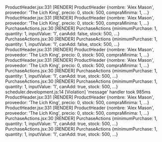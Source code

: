 ProductHeader.jsx:331 [RENDER] ProductHeader {nombre: 'Alex Mason', proveedor: 'The Lich King', precio: 0, stock: 500, compraMinima: 1, …}
ProductHeader.jsx:331 [RENDER] ProductHeader {nombre: 'Alex Mason', proveedor: 'The Lich King', precio: 0, stock: 500, compraMinima: 1, …}
PurchaseActions.jsx:30 [RENDER] PurchaseActions {minimumPurchase: 1, quantity: 1, inputValue: '1', canAdd: false, stock: 500, …}
PurchaseActions.jsx:30 [RENDER] PurchaseActions {minimumPurchase: 1, quantity: 1, inputValue: '1', canAdd: false, stock: 500, …}
ProductHeader.jsx:331 [RENDER] ProductHeader {nombre: 'Alex Mason', proveedor: 'The Lich King', precio: 0, stock: 500, compraMinima: 1, …}
ProductHeader.jsx:331 [RENDER] ProductHeader {nombre: 'Alex Mason', proveedor: 'The Lich King', precio: 0, stock: 500, compraMinima: 1, …}
PurchaseActions.jsx:30 [RENDER] PurchaseActions {minimumPurchase: 1, quantity: 1, inputValue: '1', canAdd: true, stock: 500, …}
PurchaseActions.jsx:30 [RENDER] PurchaseActions {minimumPurchase: 1, quantity: 1, inputValue: '1', canAdd: true, stock: 500, …}
scheduler.development.js:14 [Violation] 'message' handler took 985ms
ProductHeader.jsx:331 [RENDER] ProductHeader {nombre: 'Alex Mason', proveedor: 'The Lich King', precio: 0, stock: 500, compraMinima: 1, …}
ProductHeader.jsx:331 [RENDER] ProductHeader {nombre: 'Alex Mason', proveedor: 'The Lich King', precio: 0, stock: 500, compraMinima: 1, …}
PurchaseActions.jsx:30 [RENDER] PurchaseActions {minimumPurchase: 1, quantity: 1, inputValue: '1', canAdd: true, stock: 500, …}
PurchaseActions.jsx:30 [RENDER] PurchaseActions {minimumPurchase: 1, quantity: 1, inputValue: '1', canAdd: true, stock: 500, …}
